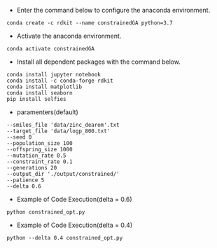 * Enter the command below to configure the anaconda environment.
<pre><code>conda create -c rdkit --name constrainedGA python=3.7</code></pre>

* Activate the anaconda environment.

<pre><code>conda activate constrainedGA</code></pre>

* Install all dependent packages with the command below.
<pre><code>conda install jupyter notebook
conda install -c conda-forge rdkit
conda install matplotlib
conda install seaborn
pip install selfies
</code></pre>

* paramenters(default)
<pre><code>--smiles_file 'data/zinc_dearom'.txt
--target_file 'data/logp_800.txt'
--seed 0
--population_size 100 
--offspring_size 1000
--mutation_rate 0.5
--constraint_rate 0.1
--generations 20
--output_dir './output/constrained/'
--patience 5
--delta 0.6</code></pre>

* Example of Code Execution(delta = 0.6)
<pre><code>python constrained_opt.py</code></pre>

* Example of Code Execution(delta = 0.4)
<pre><code>python --delta 0.4 constrained_opt.py</code></pre>